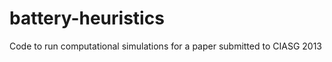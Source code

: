 battery-heuristics
==================

Code to run computational simulations for a paper submitted to CIASG 2013